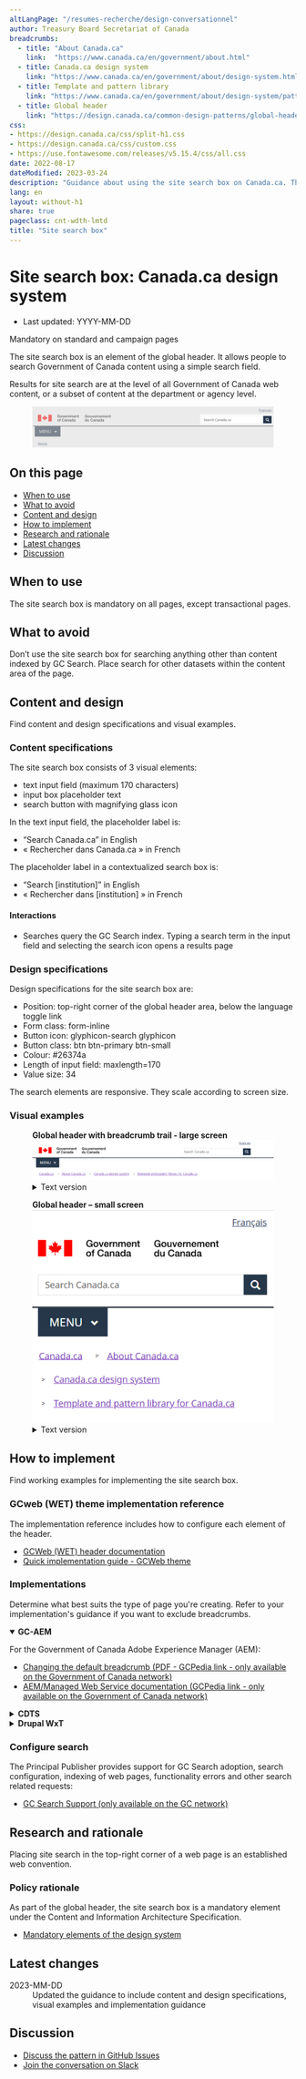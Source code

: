 ```yaml
---
altLangPage: "/resumes-recherche/design-conversationnel"
author: Treasury Board Secretariat of Canada
breadcrumbs:
  - title: "About Canada.ca"
    link:  "https://www.canada.ca/en/government/about.html"
  - title: Canada.ca design system
    link: "https://www.canada.ca/en/government/about/design-system.html"
  - title: Template and pattern library
    link: "https://www.canada.ca/en/government/about/design-system/pattern-library.html"    
  - title: Global header
    link: "https://design.canada.ca/common-design-patterns/global-header.html"    
css:
- https://design.canada.ca/css/split-h1.css
- https://design.canada.ca/css/custom.css
- https://use.fontawesome.com/releases/v5.15.4/css/all.css
date: 2022-08-17
dateModified: 2023-03-24
description: "Guidance about using the site search box on Canada.ca. The site search box allows people to search Government of Canada content. It appears in the global header across Canada.ca."
lang: en
layout: without-h1
share: true
pageclass: cnt-wdth-lmtd
title: "Site search box"
---
```

<h1 property="name" id="wb-cont" dir="ltr"><span class="stacked"><span>Site search box</span>: <span>Canada.ca design system</span></span></h1>
<div class="row">
  <div class="col-md-12 pull-left">
    <ul class="list-inline small mrgn-bttm-sm" id="list-inline-desktop-only">
      <li class="mrgn-rght-lg"> Last updated: YYYY-MM-DD</li>
    </ul>
  </div>
</div>
<p><span class="label label-danger">Mandatory on standard and campaign pages</span></p>
<p>The site search box is an element of the global header. It allows people to search Government of Canada content using a simple search field.</p>
<p>Results for site search are at the level of all Government of Canada web content, or a subset of content at the department or agency level.</p>
<div class="pattern-demo mrgn-tp-lg">
  <figure class="mrgn-bttm-sm"><img src="./images/site-search-en.png" class="img-responsive" alt=""></figure>
</div>
<section>
  <h2>On this page</h2>
  <ul>
    <li><a href="#when">When to use</a></li>
    <li><a href="#avoid">What to avoid</a></li>
    <li><a href="#content">Content and design</a></li>
    <li><a href="#implementation">How to implement</a></li>
    <li><a href="#research">Research and rationale</a></li>
    <li><a href="#changes">Latest changes</a></li>
    <li><a href="#discussion">Discussion</a></li>
  </ul>
</section>
<h2 id="when">When to use</h2>
<p>The site search box is mandatory on all pages, except transactional pages.</p>
<h2 id="avoid">What to avoid</h2>
<p>Don’t use the site search box for searching anything other than content indexed by GC Search. Place search for other datasets within the content area of the page.</p>
<h2 id="content">Content and design</h2>
<p>Find content and design specifications and visual examples.</p>
<h3>Content specifications</h3>
<p>The site search box consists of 3 visual elements:</p>
<ul>
  <li>text input field (maximum 170 characters)</li>
  <li>input box placeholder text</li>
  <li>search button with magnifying glass icon</li>
</ul>
<p>In the text input field, the placeholder label is:</p>
<ul>
  <li>“Search Canada.ca” in English</li>
  <li>&laquo;&nbsp;Rechercher dans Canada.ca&nbsp;&raquo; in French</li>
</ul>
<p>The placeholder label in a contextualized search box is:</p>
<ul>
  <li>“Search [institution]” in English</li>
  <li>&laquo;&nbsp;Rechercher dans [institution]&nbsp;&raquo; in French</li>
</ul>
<h4>Interactions</h4>
<ul>
  <li>Searches query the GC Search index. Typing a search term in the input field and selecting the search icon opens a results page</li>
</ul>
<h3>Design specifications</h3>
<p>Design specifications for the site search box are:</p>
<ul>
  <li>Position: top-right corner of the global header area, below the language toggle link</li>
  <li>Form class:  form-inline</li>
  <li>Button icon:  glyphicon-search glyphicon</li>
  <li>Button class: btn btn-primary btn-small</li>
  <li>Colour: #26374a</li>
  <li>Length of input field: maxlength=170</li>
  <li>Value size: 34</li>
</ul>
<p>The search elements are responsive.  They scale according to screen size.</p>
<h3>Visual examples</h3>
<div class="pattern-demo mrgn-tp-lg">
  <figure>
    <figcaption><b>Global header with breadcrumb trail  - large screen</b></figcaption>
    <img src="./images/glogal-header-breadcrumb-en.png" class="img-responsive" alt="The breadcrumbs appear under the menu button in a horizontal line. Text version below:">
    <details>
      <summary class="wb-toggle small" data-toggle="{&quot;print&quot;:&quot;on&quot;}">Text version</summary>
      <p class="mrgn-tp-lg">On large screens, the global header has 4 rows:</p>
      <ol>
        <li>Language toggle in the top-right corner</li>
        <li>Government of Canada signature in the left corner, site search box on the right</li>
        <li>Below a divider line, the theme and topic menu is on the left, the optional Sign in button is on the right</li>
        <li>Breadcrumb on the left</li>
      </ol>
    </details>
  </figure>
</div>
<div class="pattern-demo mrgn-tp-lg">
  <figure>
    <figcaption><b>Global header – small screen</b></figcaption>
    <img src="./images/glogal-header-breadcrumb-small-screen-en.png" class="img-responsive" alt="The breadcrumbs appear under the menu button. Text version below:">
    <details>
      <summary class="wb-toggle small" data-toggle="{&quot;print&quot;:&quot;on&quot;}">Text version</summary>
      <p class="mrgn-tp-lg">On small screens, the global header on a standard page has 4 rows:</p>
      <ol>
        <li>Government of Canada signature in the top-left corner, language toggle in the top-right corner</li>
        <li>Site search box directly below, it spans the entire row</li>
        <li>Below a divider line, the theme and topic menu is on the left, the optional Sign in button is</li>
      </ol>
    </details>
  </figure>
</div>
<h2 id="implementation">How to implement</h2>
<p>Find working examples for implementing the site search box.</p>
<h3>GCweb (WET) theme implementation reference</h3>
<p>The implementation reference includes how to configure each element of the header.</p>
<ul>
  <li><a href="https://wet-boew.github.io/GCWeb/sites/header/header-docs-en.html">GCWeb (WET) header documentation</a></li>
  <li><a href="https://wet-boew.github.io/GCWeb/docs/implementing-en.html">Quick implementation guide - GCWeb theme</a></li>
</ul>
<h3>Implementations</h3>
<p>Determine what best suits the type of page you're creating. Refer to your implementation's guidance if you want to exclude breadcrumbs.</p>
<div class="row">
  <div class="col-md-8">
    <div class="wb-tabs mrgn-tp-lg">
      <div class="tabpanels">
        <details id="004" open="open">
          <summary><strong>GC-AEM</strong></summary>
          <p class="mrgn-tp-lg">For the Government of Canada Adobe Experience Manager (AEM):</p>
          <ul>
            <li><a href="https://www.gcpedia.gc.ca/gcwiki/images/9/9a/AEM-6.5-Documentation-Unit-3-7-Changing-the-Default-Breadcrumb.pdf">Changing the default breadcrumb (PDF - GCPedia link - only available on the Government of Canada network)</a></li>
            <li><a href="https://www.gcpedia.gc.ca/wiki/AEM_GC-specific_Documentation_6.5">AEM/Managed Web Service documentation (GCPedia link - only available on the Government of Canada network)</a></li>
          </ul>
        </details>
        <details id="005">
          <summary><strong>CDTS</strong></summary>
          <p class="mrgn-tp-lg">For the Centrally Deployed Templates Solution (CDTS):</p>
          <ul>
            <li><a href="https://cdts.service.canada.ca/app/cls/WET/gcweb/v4_0_45/cdts/samples/custom-search-en.html">Custom search</a> - configuration options for the site search box</li>
            <li><a href="https://cenw-wscoe.github.io/sgdc-cdts/docs/index-en.html">CDTS documentation</a></li>
          </ul>
        </details>
        <details id="006">
          <summary><strong>Drupal WxT</strong></summary>
          <p class="mrgn-tp-lg">For Drupal WxT:</p>
          <ul>
            <li><a href="https://drupalwxt.github.io/en/">Drupal WxT documentation</a></li>
          </ul>
        </details>
      </div>
    </div>
  </div>
</div>
<div class="cnt-wdth-lmtd">
  <h3>Configure search</h3>
  <p>The Principal Publisher provides support for GC Search adoption, search configuration, indexing of web pages, functionality errors and other search related requests:</p>
  <ul>
    <li><a href="https://www.gcpedia.gc.ca/wiki/GC_Search_Support">GC Search Support (only available on the GC network)</a></li>
  </ul>
  <h2 id="research">Research and rationale</h2>
  <p>Placing site search in the top-right corner of a web page is an established web convention.</p>
  <h3>Policy rationale</h3>
  <p>As part of the global header, the site search box is a mandatory element under the Content and Information Architecture Specification.</p>
  <ul>
    <li><a href="https://www.canada.ca/en/treasury-board-secretariat/services/government-communications/canada-content-information-architecture-specification/mandatory-elements.html">Mandatory elements of the design system</a></li>
  </ul>
  <h2 id="changes">Latest changes</h2>
  <dl class="dl-horizontal">
    <dt>
      <time datetime="2023-MM-DD" class="link-muted">2023-MM-DD</time>
    </dt>
    <dd>Updated the guidance to include content and design specifications, visual examples and implementation guidance</dd>
  </dl>
  <h2 id="discussion">Discussion</h2>
  <ul>
    <li><a href="https://github.com/canada-ca/design-system/issues">Discuss the pattern in GitHub Issues</a></li>
    <li><a href="http://design-GC-conception.slack.com">Join the conversation on Slack</a></li>
  </ul>
</div>
